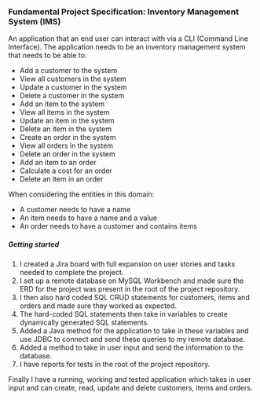 ### Fundamental Project Specification:  Inventory Management System (IMS)

An application that an end user can interact with via a CLI (Command Line Interface). The application needs to be an inventory management system that needs to be able to: 

* Add a customer to the system
* View all customers in the system
* Update a customer in the system
* Delete a customer in the system
* Add an item to the system
* View all items in the system
* Update an item in the system
* Delete an item in the system
* Create an order in the system
* View all orders in the system
* Delete an order in the system
* Add an item to an order
* Calculate a cost for an order
* Delete an item in an order 

When considering the entities in this domain:

* A customer needs to have a name
* An item needs to have a name and a value
* An order needs to have a customer and contains items

##### Getting started

1. I created a Jira board with full expansion on user stories and tasks needed to complete the project.
2. I set up a remote database on MySQL Workbench and made sure the ERD for the project was present in the root of the project repository.
3. I then also hard coded SQL CRUD statements for customers, items and orders and made sure they worked as expected.
4. The hard-coded SQL statements then take in variables to create dynamically generated SQL statements. 
5. Added a Java method for the application to take in these variables and use JDBC to connect and send these queries to my remote database.
6. Added a method to take in user input and send the information to the database.
7. I have reports for tests in the root of the project repository.

Finally I have a running, working and tested application which takes in user input and can create, read, update and delete customers, items and orders. 